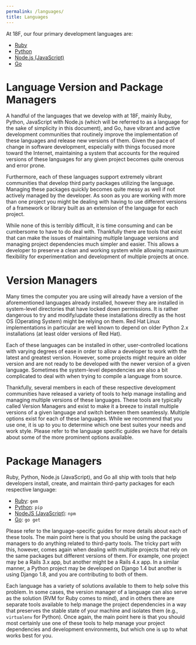 ```yaml
---
permalink: /languages/
title: Languages
---
```


At 18F, our four primary development languages are:

- [Ruby](./ruby/)
- [Python](./python/)
- [Node.js (JavaScript)](./javascript/)
- [Go](./go/)

# Language Version and Package Managers

A handful of the languages that we develop with at 18F, mainly Ruby, Python,
JavaScript with Node.js (which will be referred to as a language for the sake
of simplicity in this document), and Go, have vibrant and active development
communities that routinely improve the implementation of these languages and
release new versions of them.  Given the pace of change in software
development, especially with things focused more toward the Internet,
maintaining a system that accounts for the required versions of these
languages for any given project becomes quite onerous and error prone.

Furthermore, each of these languages support extremely vibrant communities
that develop third party packages utilizing the language.  Managing these
packages quickly becomes quite messy as well if not actively managed by the
developer.  As soon as you are working with more than one project you might be
dealing with having to use different versions of a framework or library built
as an extension of the language for each project.

While none of this is terribly difficult, it is time consuming and can be
cumbersome to have to do deal with.  Thankfully there are tools that exist
that can make the issues of maintaining multiple language versions and
managing project dependencies much simpler and easier.  This allows a
developer to preserve a clean and working system while allowing maximum
flexibility for experimentation and development of multiple projects at once.

# Version Managers

Many times the computer you are using will already have a version of the
aforementioned languages already installed, however they are installed in
system-level directories that have locked down permissions.  It is rather
dangerous to try and modify/update these installations directly as the host OS
(Operating System) might be relying on them.  Red Hat Linux implementations in
particular are well known to depend on older Python 2.x installations (at
least older versions of Red Hat).

Each of these languages can be installed in other, user-controlled locations
with varying degrees of ease in order to allow a developer to work with the
latest and greatest version.  However, some projects might require an older
version and are not ready to be developed with the newer version of a given
language.  Sometimes the system-level dependencies are also a bit complicated
to deal with when trying to compile a language from source.

Thankfully, several members in each of these respective development
communities have released a variety of tools to help manage installing and
managing multiple versions of these languages.  These tools are typically
called Version Managers and exist to make it a breeze to install multiple
versions of a given language and switch between them seamlessly.  Multiple
options exist for each of these languages.  While we recommend that you use
one, it is up to you to determine which one best suites your needs and work
style.  Please refer to the language specific guides we have for details about
some of the more prominent options available.

# Package Managers

Ruby, Python, Node.js (JavaScript), and Go all ship with tools that help
developers install, create, and maintain third-party packages for each
respective language:

- [Ruby](./ruby/):  `gem`
- [Python](./python/):  `pip`
- [NodeJS (JavaScript)](./javascript/):  `npm`
- [Go](./go/):  `go get`

Please refer to the language-specific guides for more details about each of
these tools.  The main point here is that you should be using the package
managers to do anything related to third-party tools.  The tricky part with
this, however, comes again when dealing with multiple projects that rely on
the same packages but different versions of them.  For example, one project
may be a Rails 3.x app, but another might be a Rails 4.x app.  In a similar
manner, a Python project may be developed on Django 1.4 but another is using
Django 1.8, and you are contributing to both of them.

Each language has a variety of solutions available to them to help solve this
problem.  In some cases, the version manager of a language can also serve as
the solution (RVM for Ruby comes to mind), and in others there are separate
tools available to help manage the project dependencies in a way that
preserves the stable state of your machine and isolates them (e.g.,
`virtualenv` for Python).  Once again, the main point here is that you should
most certainly use one of these tools to help manage your project dependencies
and development environments, but which one is up to what works best for you.
